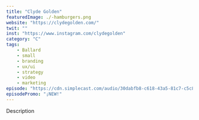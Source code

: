 ```yaml
---
title: "Clyde Golden"
featuredImage: ./-hamburgers.png
website: "https://clydegolden.com/"
twit: ""
inst: "https://www.instagram.com/clydegolden"
category: "C"
tags:
    - Ballard
    - small
    - branding
    - ux/ui
    - strategy
    - video
    - marketing
episode: "https://cdn.simplecast.com/audio/30dabfb8-c618-43a5-81c7-c5c83750983a/episodes/7caad909-7961-4562-ba8f-4b7b86e22696/audio/473b8b14-34bb-4f9a-9778-9a67c52c5e04/default_tc.mp3"
episodePromo: "¡NEW!"
---
```


Description
